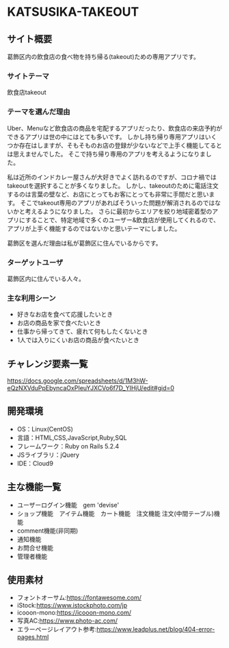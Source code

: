 # KATSUSIKA-TAKEOUT

## サイト概要
葛飾区内の飲食店の食べ物を持ち帰る(takeout)ための専用アプリです。

### サイトテーマ
飲食店takeout

### テーマを選んだ理由
Uber、Menuなど飲食店の商品を宅配するアプリだったり、飲食店の来店予約ができるアプリは世の中にはとても多いです。
しかし持ち帰り専用アプリはいくつか存在はしますが、そもそものお店の登録が少ないなどで上手く機能してるとは思えませんでした。
そこで持ち帰り専用のアプリを考えるようになりました。

私は近所のインドカレー屋さんが大好きでよく訪れるのですが、コロナ禍ではtakeoutを選択することが多くなりました。
しかし、takeoutのために電話注文するのは言葉の壁など、お店にとってもお客にとっても非常に手間だと思います。
そこでtakeout専用のアプリがあればそういった問題が解消されるのではないかと考えるようになりました。
さらに最初からエリアを絞り地域密着型のアプリにすることで、特定地域で多くのユーザー&飲食店が使用してくれるので、アプリが上手く機能するのではないかと思いテーマにしました。

葛飾区を選んだ理由は私が葛飾区に住んでいるからです。

### ターゲットユーザ
葛飾区内に住んでいる人々。

### 主な利用シーン
* 好きなお店を食べて応援したいとき
* お店の商品を家で食べたいとき
* 仕事から帰ってきて、疲れて何もしたくないとき
* 1人では入りにくいお店の商品が食べたいとき

## チャレンジ要素一覧
<https://docs.google.com/spreadsheets/d/1M3hW-eQzNXVduPpEbyncaOxPIeuYJXCVo6f7D_YIHjU/edit#gid=0>

## 開発環境
- OS：Linux(CentOS)
- 言語：HTML,CSS,JavaScript,Ruby,SQL
- フレームワーク：Ruby on Rails 5.2.4
- JSライブラリ：jQuery
- IDE：Cloud9

## 主な機能一覧
* ユーザーログイン機能　gem 'devise'
* ショップ機能　アイテム機能　カート機能　注文機能  注文(中間テーブル)機能
* comment機能(非同期)
* 通知機能
* お問合せ機能
* 管理者機能

## 使用素材
* フォントオーサム:https://fontawesome.com/
* iStock:https://www.istockphoto.com/jp
* icooon-mono:https://icooon-mono.com/
* 写真AC:https://www.photo-ac.com/
* エラーページレイアウト参考:https://www.leadplus.net/blog/404-error-pages.html